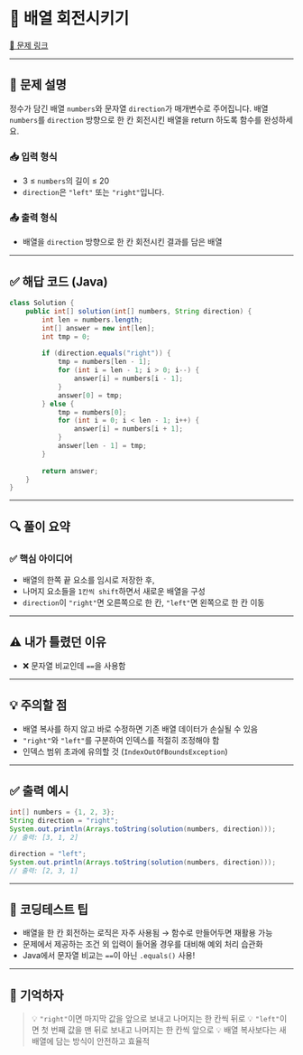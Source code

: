 
# 🔁 배열 회전시키기

[🔗 문제 링크](https://school.programmers.co.kr/learn/courses/30/lessons/120844)

---

## 📌 문제 설명

정수가 담긴 배열 `numbers`와 문자열 `direction`가 매개변수로 주어집니다.
배열 `numbers`를 `direction` 방향으로 한 칸 회전시킨 배열을 return 하도록 함수를 완성하세요.

### 📥 입력 형식

* 3 ≤ `numbers`의 길이 ≤ 20
* `direction`은 `"left"` 또는 `"right"`입니다.

### 📤 출력 형식

* 배열을 `direction` 방향으로 한 칸 회전시킨 결과를 담은 배열

---

## ✅ 해답 코드 (Java)

```java
class Solution {
    public int[] solution(int[] numbers, String direction) {
        int len = numbers.length;
        int[] answer = new int[len];
        int tmp = 0;
        
        if (direction.equals("right")) {
            tmp = numbers[len - 1];
            for (int i = len - 1; i > 0; i--) {
                answer[i] = numbers[i - 1];
            }
            answer[0] = tmp;
        } else {
            tmp = numbers[0];
            for (int i = 0; i < len - 1; i++) {
                answer[i] = numbers[i + 1];
            }
            answer[len - 1] = tmp;
        }
        
        return answer;
    }
}
```

---

## 🔍 풀이 요약

### ✅ 핵심 아이디어

* 배열의 한쪽 끝 요소를 임시로 저장한 후,
* 나머지 요소들을 `1칸씩 shift`하면서 새로운 배열을 구성
* `direction`이 `"right"`면 오른쪽으로 한 칸, `"left"`면 왼쪽으로 한 칸 이동

---

## ⚠️ 내가 틀렸던 이유

* ❌ 문자열 비교인데 `==`을 사용함

---

## 💡 주의할 점

* 배열 복사를 하지 않고 바로 수정하면 기존 배열 데이터가 손실될 수 있음
* `"right"`와 `"left"`를 구분하여 인덱스를 적절히 조정해야 함
* 인덱스 범위 초과에 유의할 것 (`IndexOutOfBoundsException`)

---

## ✅ 출력 예시

```java
int[] numbers = {1, 2, 3};
String direction = "right";
System.out.println(Arrays.toString(solution(numbers, direction)));
// 출력: [3, 1, 2]

direction = "left";
System.out.println(Arrays.toString(solution(numbers, direction)));
// 출력: [2, 3, 1]
```

---

## 🧠 코딩테스트 팁

* 배열을 한 칸 회전하는 로직은 자주 사용됨 → 함수로 만들어두면 재활용 가능
* 문제에서 제공하는 조건 외 입력이 들어올 경우를 대비해 예외 처리 습관화
* Java에서 문자열 비교는 `==`이 아닌 `.equals()` 사용!

---

## 🔁 기억하자

> 💡 `"right"`이면 마지막 값을 앞으로 보내고 나머지는 한 칸씩 뒤로
> 💡 `"left"`이면 첫 번째 값을 맨 뒤로 보내고 나머지는 한 칸씩 앞으로
> 💡 배열 복사보다는 새 배열에 담는 방식이 안전하고 효율적
